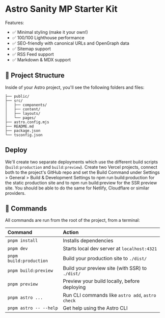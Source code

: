 # Astro Sanity MP Starter Kit

Features:

- ✅ Minimal styling (make it your own!)
- ✅ 100/100 Lighthouse performance
- ✅ SEO-friendly with canonical URLs and OpenGraph data
- ✅ Sitemap support
- ✅ RSS Feed support
- ✅ Markdown & MDX support

## 🚀 Project Structure

Inside of your Astro project, you'll see the following folders and files:

```text
├── public/
├── src/
│   ├── components/
│   ├── content/
│   ├── layouts/
│   └── pages/
├── astro.config.mjs
├── README.md
├── package.json
└── tsconfig.json
```

## Deploy

We'll create two separate deployments which use the different build scripts (`build:production` and `build:preview`). 
Create two Vercel projects, connect both to the project's GitHub repo and set the Build Command 
under Settings > General > Build & Development Settings to npm run build:production for the static production site 
and to npm run build:preview for the SSR preview site. 
You should be able to do the same for Netlify, Cloudflare or similar providers.


## 🧞 Commands

All commands are run from the root of the project, from a terminal:

| Command                 | Action                                           |
|:------------------------|:-------------------------------------------------|
| `pnpm install`          | Installs dependencies                            |
| `pnpm dev`              | Starts local dev server at `localhost:4321`      |
| `pnpm build:production` | Build your production site to `./dist/`          |
| `pnpm build:preview`    | Build your preview site (with SSR) to `./dist/`  |
| `pnpm preview`          | Preview your build locally, before deploying     |
| `pnpm astro ...`        | Run CLI commands like `astro add`, `astro check` |
| `pnpm astro -- --help`  | Get help using the Astro CLI                     |

